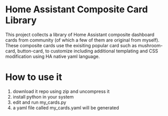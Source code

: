 # Home Assistant Composite Card Library

This project collects a library of Home Assistant composite dashboard cards from community (of which a few of them are original from myself). These composite cards use the exisiting popular card such as mushroom-card, button-card, to customize including additional templating and CSS modification using HA native yaml language. 

# How to use it
1. download it repo using zip and uncompress it
2. install python in your system
3. edit and run my_cards.py
4. a yaml file called my_cards.yaml will be generated
